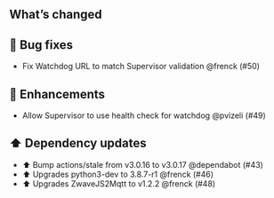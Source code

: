 ## What’s changed

## 🐛 Bug fixes

- Fix Watchdog URL to match Supervisor validation @frenck (#50)

## 🚀 Enhancements

- Allow Supervisor to use health check for watchdog @pvizeli (#49)

## ⬆️ Dependency updates

- ⬆️ Bump actions/stale from v3.0.16 to v3.0.17 @dependabot (#43)
- ⬆ Upgrades python3-dev to 3.8.7-r1 @frenck (#46)
- ⬆ Upgrades ZwaveJS2Mqtt to v1.2.2 @frenck (#48)
